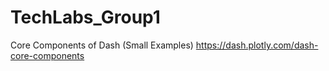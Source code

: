 # TechLabs_Group1

Core Components of Dash (Small Examples)
https://dash.plotly.com/dash-core-components